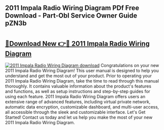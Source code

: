 ## 2011 Impala Radio Wiring Diagram PDf Free Download - Part-ObI Service Owner Guide pZN3b

# <h2><a href="http://dfj8af0.blite.top/?on=2011+Impala+Radio+Wiring+Diagram">🔗Download New 👉🔴 2011 Impala Radio Wiring Diagram</a></h2>

[![2011 Impala Radio Wiring Diagram download](https://i.imgur.com/lujVjoI.png)](http://dfj8af0.blite.top/?on=2011+Impala+Radio+Wiring+Diagram)
Congratulations on your new 2011 Impala Radio Wiring Diagram! This user manual is designed to help you understand and get the most out of your product. Prior to operating your 2011 Impala Radio Wiring Diagram, take the time to read through this manual thoroughly. It contains valuable information about the product's features and functions, as well as setup instructions and step-by-step guides for using each feature. 2011 Impala Radio Wiring Diagram offers users an extensive range of advanced features, including virtual private network, automatic data encryption, customizable dashboard, and multi-user access, all accessible through the sleek and customizable interface. Let's Get Started! Contact us today and let us help you make the most of your new 2011 Impala Radio Wiring Diagram.
